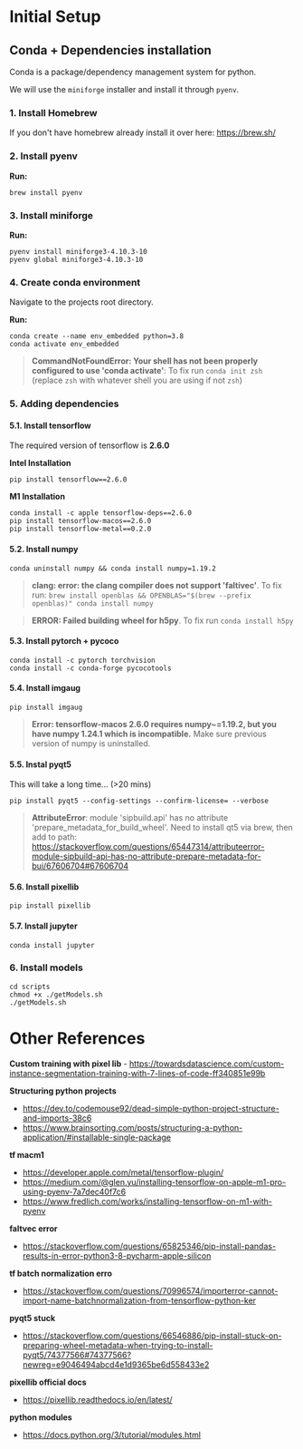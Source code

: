 # Initial Setup
## Conda + Dependencies installation
Conda is a package/dependency management system for python.

We will use the `miniforge` installer and install it through `pyenv`.
### 1. Install Homebrew
If you don't have homebrew already install it over here: https://brew.sh/

### 2. Install pyenv
**Run:**
```
brew install pyenv
```
### 3. Install miniforge
**Run:**
```
pyenv install miniforge3-4.10.3-10
pyenv global miniforge3-4.10.3-10
```
### 4. Create conda environment
Navigate to the projects root directory.

**Run:**
```
conda create --name env_embedded python=3.8
conda activate env_embedded
```
>  **CommandNotFoundError: Your shell has not been properly configured to use 'conda activate'**: To fix run `conda init zsh` (replace `zsh` with whatever shell you are using if not `zsh`)

### 5. Adding dependencies
#### 5.1. Install tensorflow
The required version of tensorflow is **2.6.0**

**Intel Installation**
```
pip install tensorflow==2.6.0
```
**M1 Installation**
```
conda install -c apple tensorflow-deps==2.6.0
pip install tensorflow-macos==2.6.0
pip install tensorflow-metal==0.2.0
```
#### 5.2. Install numpy
```
conda uninstall numpy && conda install numpy=1.19.2
```

> **clang: error: the clang compiler does not support 'faltivec'**. To fix run: `brew install openblas &&
OPENBLAS="$(brew --prefix openblas)" conda install numpy`

>**ERROR: Failed building wheel for h5py**. To fix run `conda install h5py`

#### 5.3. Install pytorch + pycoco
```
conda install -c pytorch torchvision
conda install -c conda-forge pycocotools
```

#### 5.4. Install imgaug
```
pip install imgaug
```
> **Error: tensorflow-macos 2.6.0 requires numpy~=1.19.2, but you have numpy 1.24.1 which is incompatible.** Make sure previous version of numpy is uninstalled.

#### 5.5. Instal pyqt5
This will take a long time... (>20 mins)
```
pip install pyqt5 --config-settings --confirm-license= --verbose
```
> **AttributeError**: module 'sipbuild.api' has no attribute 'prepare_metadata_for_build_wheel'. Need to install qt5 via brew, then add to path: https://stackoverflow.com/questions/65447314/attributeerror-module-sipbuild-api-has-no-attribute-prepare-metadata-for-bui/67606704#67606704 
#### 5.6. Install pixellib
```
pip install pixellib
```

#### 5.7. Install jupyter
```
conda install jupyter
```

### 6. Install models
```
cd scripts
chmod +x ./getModels.sh
./getModels.sh
```

# Other References
**Custom training with pixel lib** - https://towardsdatascience.com/custom-instance-segmentation-training-with-7-lines-of-code-ff340851e99b

**Structuring python projects** 
- https://dev.to/codemouse92/dead-simple-python-project-structure-and-imports-38c6
- https://www.brainsorting.com/posts/structuring-a-python-application/#installable-single-package

**tf macm1**
- https://developer.apple.com/metal/tensorflow-plugin/
- https://medium.com/@glen.yu/installing-tensorflow-on-apple-m1-pro-using-pyenv-7a7dec40f7c6
- https://www.fredlich.com/works/installing-tensorflow-on-m1-with-pyenv

**faltvec error**
- https://stackoverflow.com/questions/65825346/pip-install-pandas-results-in-error-python3-8-pycharm-apple-silicon

**tf batch normalization erro**
- https://stackoverflow.com/questions/70996574/importerror-cannot-import-name-batchnormalization-from-tensorflow-python-ker

**pyqt5 stuck**
- https://stackoverflow.com/questions/66546886/pip-install-stuck-on-preparing-wheel-metadata-when-trying-to-install-pyqt5/74377566#74377566?newreg=e9046494abcd4e1d9365be6d558433e2

**pixellib official docs**
- https://pixellib.readthedocs.io/en/latest/

**python modules**
- https://docs.python.org/3/tutorial/modules.html
